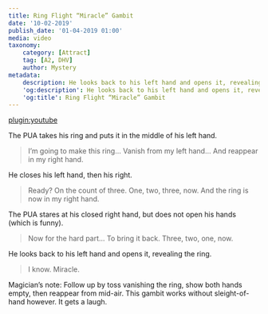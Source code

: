 ```yaml
---
title: Ring Flight “Miracle” Gambit
date: '10-02-2019'
publish_date: '01-04-2019 01:00'
media: video
taxonomy:
    category: [Attract]
    tag: [A2, DHV]
    author: Mystery
metadata:
    description: He looks back to his left hand and opens it, revealing the ring.
    'og:description': He looks back to his left hand and opens it, revealing the ring.
    'og:title': Ring Flight “Miracle” Gambit
---
```


[plugin:youtube](https://youtu.be/lM3T9lX3650)

The PUA takes his ring and puts it in the middle of his left hand.

> I’m going to make this ring... Vanish from my left hand... And reappear in my right hand. 

He closes his left hand, then his right.

> Ready? On the count of three. One, two, three, now. And the ring is now in my right hand.

The PUA stares at his closed right hand, but does not open his hands (which is funny).

> Now for the hard part... To bring it back. Three, two, one, now. 

He looks back to his left hand and opens it, revealing the ring.

> I know. Miracle.

Magician’s note: Follow up by toss vanishing the ring, show both hands empty, then
reappear from mid-air. This gambit works without sleight-of-hand however. It gets a
laugh.